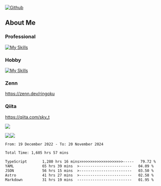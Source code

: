 [![Github](https://img.shields.io/github/followers/skyt-a?label=Follow&style=social)](https://github.com/skyt-a)

## About Me
### Professional
[![My Skills](https://skillicons.dev/icons?i=react,ts,js,nodejs,java,graphql,firebase,githubactions&theme=light)](https://skillicons.dev)
### Hobby
[![My Skills](https://skillicons.dev/icons?i=unity,rust,py&theme=light)](https://skillicons.dev)

### Zenn
https://zenn.dev/ringoku
### Qiita
https://qiita.com/sky_t


![](https://github-profile-summary-cards.vercel.app/api/cards/profile-details?username=skyt-a&theme=default)

![](https://github-profile-summary-cards.vercel.app/api/cards/repos-per-language?username=skyt-a&theme=default)![](https://github-profile-summary-cards.vercel.app/api/cards/stats?username=RinGoku&theme=default)

<!--START_SECTION:waka-->

```txt
From: 19 December 2022 - To: 20 November 2024

Total Time: 1,605 hrs 57 mins

TypeScript       1,280 hrs 16 mins>>>>>>>>>>>>>>>>>>>>-----   79.72 %
YAML             65 hrs 39 mins  >------------------------   04.09 %
JSON             56 hrs 15 mins  >------------------------   03.50 %
Astro            41 hrs 27 mins  >------------------------   02.58 %
Markdown         31 hrs 19 mins  -------------------------   01.95 %
```

<!--END_SECTION:waka-->
